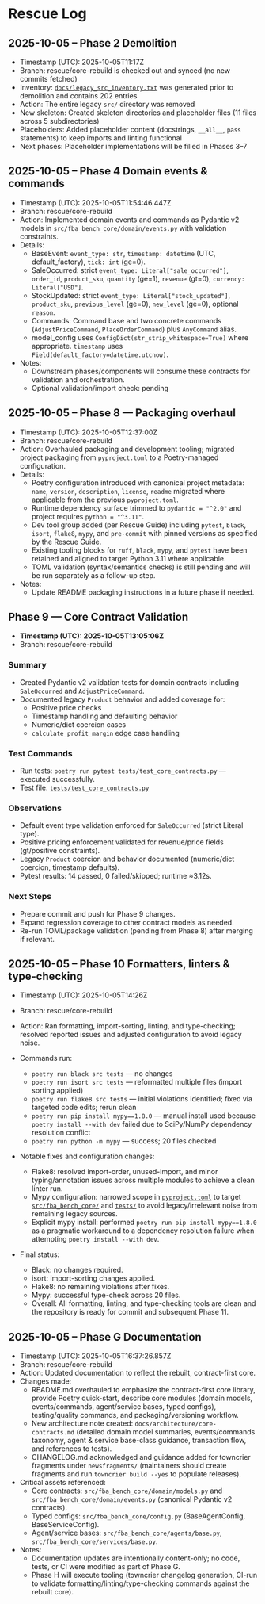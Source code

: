 # Rescue Log

## 2025-10-05 – Phase 2 Demolition

- Timestamp (UTC): 2025-10-05T11:17Z
- Branch: rescue/core-rebuild is checked out and synced (no new commits fetched)
- Inventory: [`docs/legacy_src_inventory.txt`](docs/legacy_src_inventory.txt:1) was generated prior to demolition and contains 202 entries
- Action: The entire legacy `src/` directory was removed
- New skeleton: Created skeleton directories and placeholder files (11 files across 5 subdirectories)
- Placeholders: Added placeholder content (docstrings, `__all__`, `pass` statements) to keep imports and linting functional
- Next phases: Placeholder implementations will be filled in Phases 3–7

## 2025-10-05 – Phase 4 Domain events & commands

- Timestamp (UTC): 2025-10-05T11:54:46.447Z
- Branch: rescue/core-rebuild
- Action: Implemented domain events and commands as Pydantic v2 models in `src/fba_bench_core/domain/events.py` with validation constraints.
- Details:
  - BaseEvent: `event_type: str`, `timestamp: datetime` (UTC, default_factory), `tick: int` (ge=0).
  - SaleOccurred: strict `event_type: Literal["sale_occurred"]`, `order_id`, `product_sku`, `quantity` (ge=1), `revenue` (gt=0), `currency: Literal["USD"]`.
  - StockUpdated: strict `event_type: Literal["stock_updated"]`, `product_sku`, `previous_level` (ge=0), `new_level` (ge=0), optional `reason`.
  - Commands: Command base and two concrete commands (`AdjustPriceCommand`, `PlaceOrderCommand`) plus `AnyCommand` alias.
  - model_config uses `ConfigDict(str_strip_whitespace=True)` where appropriate. `timestamp` uses `Field(default_factory=datetime.utcnow)`.
- Notes:
  - Downstream phases/components will consume these contracts for validation and orchestration.
  - Optional validation/import check: pending

## 2025-10-05 – Phase 8 — Packaging overhaul

- Timestamp (UTC): 2025-10-05T12:37:00Z
- Branch: rescue/core-rebuild
- Action: Overhauled packaging and development tooling; migrated project packaging from `pyproject.toml` to a Poetry-managed configuration.
- Details:
  - Poetry configuration introduced with canonical project metadata: `name`, `version`, `description`, `license`, `readme` migrated where applicable from the previous `pyproject.toml`.
  - Runtime dependency surface trimmed to `pydantic = "^2.0"` and project requires `python = "^3.11"`.
  - Dev tool group added (per Rescue Guide) including `pytest`, `black`, `isort`, `flake8`, `mypy`, and `pre-commit` with pinned versions as specified by the Rescue Guide.
  - Existing tooling blocks for `ruff`, `black`, `mypy`, and `pytest` have been retained and aligned to target Python 3.11 where applicable.
  - TOML validation (syntax/semantics checks) is still pending and will be run separately as a follow-up step.
- Notes:
  - Update README packaging instructions in a future phase if needed.

## Phase 9 — Core Contract Validation

- **Timestamp (UTC): 2025-10-05T13:05:06Z**
- Branch: rescue/core-rebuild

### Summary

- Created Pydantic v2 validation tests for domain contracts including `SaleOccurred` and `AdjustPriceCommand`.
- Documented legacy `Product` behavior and added coverage for:
  - Positive price checks
  - Timestamp handling and defaulting behavior
  - Numeric/dict coercion cases
  - `calculate_profit_margin` edge case handling

### Test Commands

- Run tests: `poetry run pytest tests/test_core_contracts.py` — executed successfully.
- Test file: [`tests/test_core_contracts.py`](tests/test_core_contracts.py:1)

### Observations

- Default event type validation enforced for `SaleOccurred` (strict Literal type).
- Positive pricing enforcement validated for revenue/price fields (gt/positive constraints).
- Legacy `Product` coercion and behavior documented (numeric/dict coercion, timestamp defaults).
- Pytest results: 14 passed, 0 failed/skipped; runtime ≈3.12s.

### Next Steps

- Prepare commit and push for Phase 9 changes.
- Expand regression coverage to other contract models as needed.
- Re-run TOML/package validation (pending from Phase 8) after merging if relevant.

## 2025-10-05 – Phase 10 Formatters, linters & type-checking

- Timestamp (UTC): 2025-10-05T14:26Z
- Branch: rescue/core-rebuild
- Action: Ran formatting, import-sorting, linting, and type-checking; resolved reported issues and adjusted configuration to avoid legacy noise.

- Commands run:
  - `poetry run black src tests` — no changes
  - `poetry run isort src tests` — reformatted multiple files (import sorting applied)
  - `poetry run flake8 src tests` — initial violations identified; fixed via targeted code edits; rerun clean
  - `poetry run pip install mypy==1.8.0` — manual install used because `poetry install --with dev` failed due to SciPy/NumPy dependency resolution conflict
  - `poetry run python -m mypy` — success; 20 files checked

- Notable fixes and configuration changes:
  - Flake8: resolved import-order, unused-import, and minor typing/annotation issues across multiple modules to achieve a clean linter run.
  - Mypy configuration: narrowed scope in [`pyproject.toml`](pyproject.toml:1) to target [`src/fba_bench_core/`](src/fba_bench_core/:1) and [`tests/`](tests/:1) to avoid legacy/irrelevant noise from remaining legacy sources.
  - Explicit mypy install: performed `poetry run pip install mypy==1.8.0` as a pragmatic workaround to a dependency resolution failure when attempting `poetry install --with dev`.

- Final status:
  - Black: no changes required.
  - isort: import-sorting changes applied.
  - Flake8: no remaining violations after fixes.
  - Mypy: successful type-check across 20 files.
  - Overall: All formatting, linting, and type-checking tools are clean and the repository is ready for commit and subsequent Phase 11.

## 2025-10-05 – Phase G Documentation

- Timestamp (UTC): 2025-10-05T16:37:26.857Z
- Branch: rescue/core-rebuild
- Action: Updated documentation to reflect the rebuilt, contract-first core.
- Changes made:
  - README.md overhauled to emphasize the contract-first core library,
    provide Poetry quick-start, describe core modules (domain models,
    events/commands, agent/service bases, typed configs), testing/quality
    commands, and packaging/versioning workflow.
  - New architecture note created: `docs/architecture/core-contracts.md`
    (detailed domain model summaries, events/commands taxonomy, agent &
    service base-class guidance, transaction flow, and references to tests).
  - CHANGELOG.md acknowledged and guidance added for towncrier fragments
    under `newsfragments/` (maintainers should create fragments and run
    `towncrier build --yes` to populate releases).
- Critical assets referenced:
  - Core contracts: `src/fba_bench_core/domain/models.py` and
    `src/fba_bench_core/domain/events.py` (canonical Pydantic v2 contracts).
  - Typed configs: `src/fba_bench_core/config.py` (BaseAgentConfig,
    BaseServiceConfig).
  - Agent/service bases: `src/fba_bench_core/agents/base.py`,
    `src/fba_bench_core/services/base.py`.
- Notes:
  - Documentation updates are intentionally content-only; no code, tests,
    or CI were modified as part of Phase G.
  - Phase H will execute tooling (towncrier changelog generation, CI-run to
    validate formatting/linting/type-checking commands against the rebuilt core).
